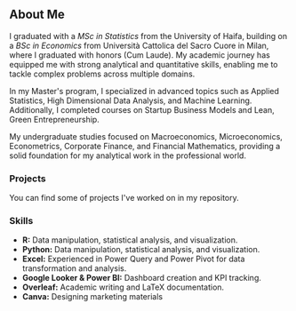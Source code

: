 ## **About Me**

I graduated with a *MSc in Statistics* from the University of Haifa, building on a *BSc in Economics* from Università Cattolica del Sacro Cuore in Milan, where I graduated with honors (Cum Laude). My academic journey has equipped me with strong analytical and quantitative skills, enabling me to tackle complex problems across multiple domains.   

In my Master's program, I specialized in advanced topics such as Applied Statistics, High Dimensional Data Analysis, and Machine Learning. Additionally, I completed courses on Startup Business Models and Lean, Green Entrepreneurship. 

My undergraduate studies focused on Macroeconomics, Microeconomics, Econometrics, Corporate Finance, and Financial Mathematics, providing a solid foundation for my analytical work in the professional world.  

### **Projects**

You can find some of projects I've worked on in my repository.

### **Skills**

-	**R:** Data manipulation, statistical analysis, and visualization.
-	**Python:** Data manipulation, statistical analysis, and visualization.
-	**Excel:** Experienced in Power Query and Power Pivot for data transformation and analysis.
-	**Google Looker & Power BI:** Dashboard creation and KPI tracking.
-	**Overleaf:** Academic writing and LaTeX documentation.
-	**Canva:** Designing marketing materials

